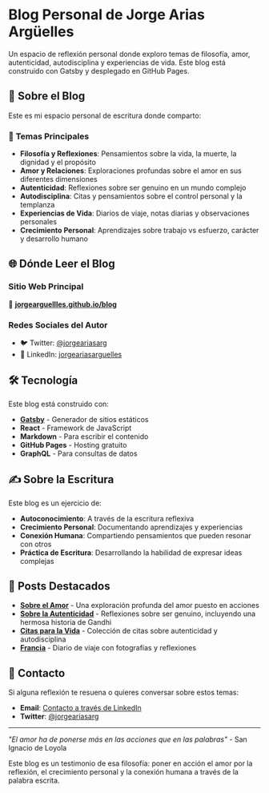 # Blog Personal de Jorge Arias Argüelles

Un espacio de reflexión personal donde exploro temas de filosofía, amor, autenticidad, autodisciplina y experiencias de vida. Este blog está construido con Gatsby y desplegado en GitHub Pages.

## 🌟 Sobre el Blog

Este es mi espacio personal de escritura donde comparto:

### 📝 **Temas Principales**

- **Filosofía y Reflexiones**: Pensamientos sobre la vida, la muerte, la dignidad y el propósito
- **Amor y Relaciones**: Exploraciones profundas sobre el amor en sus diferentes dimensiones
- **Autenticidad**: Reflexiones sobre ser genuino en un mundo complejo
- **Autodisciplina**: Citas y pensamientos sobre el control personal y la templanza
- **Experiencias de Vida**: Diarios de viaje, notas diarias y observaciones personales
- **Crecimiento Personal**: Aprendizajes sobre trabajo vs esfuerzo, carácter y desarrollo humano

## 🌐 Dónde Leer el Blog

### **Sitio Web Principal**

📖 **[jorgearguellles.github.io/blog](https://jorgearguellles.github.io/blog)**

### **Redes Sociales del Autor**

- 🐦 Twitter: [@jorgeariasarg](https://twitter.com/jorgeariasarg)
- 💼 LinkedIn: [jorgeariasarguelles](https://linkedin.com/in/jorgeariasarguelles)

## 🛠️ Tecnología

Este blog está construido con:

- **[Gatsby](https://www.gatsbyjs.com/)** - Generador de sitios estáticos
- **React** - Framework de JavaScript
- **Markdown** - Para escribir el contenido
- **GitHub Pages** - Hosting gratuito
- **GraphQL** - Para consultas de datos

## ✍️ Sobre la Escritura

Este blog es un ejercicio de:

- **Autoconocimiento**: A través de la escritura reflexiva
- **Crecimiento Personal**: Documentando aprendizajes y experiencias
- **Conexión Humana**: Compartiendo pensamientos que pueden resonar con otros
- **Práctica de Escritura**: Desarrollando la habilidad de expresar ideas complejas

## 📖 Posts Destacados

- **[Sobre el Amor](https://jorgearguellles.github.io/blog/sobre-el-amor/)** - Una exploración profunda del amor puesto en acciones
- **[Sobre la Autenticidad](https://jorgearguellles.github.io/blog/sobre-la-autencididad/)** - Reflexiones sobre ser genuino, incluyendo una hermosa historia de Gandhi
- **[Citas para la Vida](https://jorgearguellles.github.io/blog/life-quotes/)** - Colección de citas sobre autenticidad y autodisciplina
- **[Francia](https://jorgearguellles.github.io/blog/francia/)** - Diario de viaje con fotografías y reflexiones

## 🤝 Contacto

Si alguna reflexión te resuena o quieres conversar sobre estos temas:

- **Email**: [Contacto a través de LinkedIn](https://linkedin.com/in/jorgeariasarguelles)
- **Twitter**: [@jorgeariasarg](https://twitter.com/jorgeariasarg)

---

_"El amor ha de ponerse más en las acciones que en las palabras"_ - San Ignacio de Loyola

Este blog es un testimonio de esa filosofía: poner en acción el amor por la reflexión, el crecimiento personal y la conexión humana a través de la palabra escrita.
